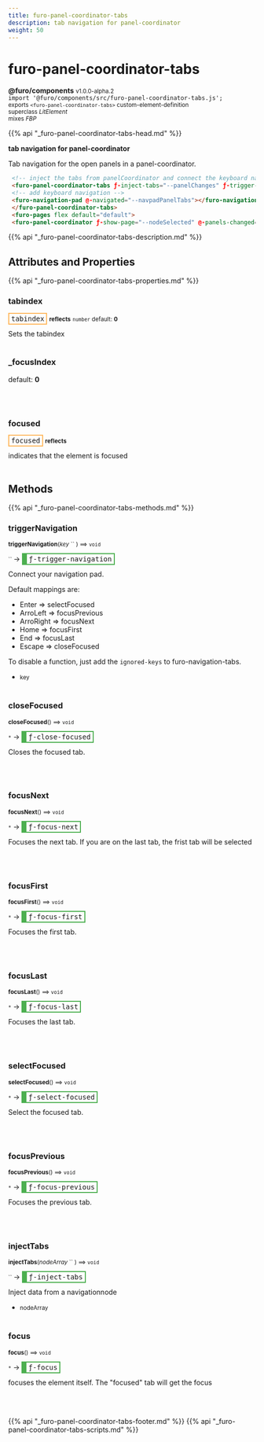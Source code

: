 ```yaml
---
title: furo-panel-coordinator-tabs
description: tab navigation for panel-coordinator
weight: 50
---
```


# furo-panel-coordinator-tabs
**@furo/components** <small>v1.0.0-alpha.2</small>
<br>`import '@furo/components/src/furo-panel-coordinator-tabs.js';`<small>
<br>exports `<furo-panel-coordinator-tabs>` custom-element-definition
<br>superclass *LitElement*
<br> mixes *FBP*</small>

{{% api "_furo-panel-coordinator-tabs-head.md" %}}

**tab navigation for panel-coordinator**

Tab navigation for the open panels in a panel-coordinator.


```html
 <!-- inject the tabs from panelCoordinator and connect the keyboard navigation -->
 <furo-panel-coordinator-tabs ƒ-inject-tabs="--panelChanges" ƒ-trigger-navigation="--navpadPanelTabs" >
 <!-- add keyboard navigation -->
 <furo-navigation-pad @-navigated="--navpadPanelTabs"></furo-navigation-pad>
 </furo-panel-coordinator-tabs>
 <furo-pages flex default="default">
 <furo-panel-coordinator ƒ-show-page="--nodeSelected" @-panels-changed="--panelChanges"></furo-panel-coordinator>
```

{{% api "_furo-panel-coordinator-tabs-description.md" %}}


## Attributes and Properties
{{% api "_furo-panel-coordinator-tabs-properties.md" %}}













### **tabindex**

<span  style="border-width:2px; border-style: solid;border-color:  rgb(255, 182, 91);font-family:monospace; padding:2px 4px;">tabindex</span> <small>**reflects**</small>
<small>`number` default: **0**</small>

Sets the tabindex
<br><br>

### **_focusIndex**
default: **0**</small>


<br><br>

### **focused**

<span  style="border-width:2px; border-style: solid;border-color:  rgb(255, 182, 91);font-family:monospace; padding:2px 4px;">focused</span> <small>**reflects**</small>
</small>

indicates that the element is focused
<br><br>

## Methods
{{% api "_furo-panel-coordinator-tabs-methods.md" %}}


### **triggerNavigation**
<small>**triggerNavigation**(*key* `` ) ⟹ `void`</small>

<small>`` </small> →
<span  style="border-width:2px 2px 2px 10px; border-style: solid;border-color:  rgb(76, 175, 80);font-family:monospace; padding:2px 4px;">ƒ-trigger-navigation</span>

Connect your navigation pad.

Default mappings are:
- Enter => selectFocused
- ArroLeft => focusPrevious
- ArroRight => focusNext
- Home => focusFirst
- End => focusLast
- Escape => closeFocused

To disable a function, just add the `ignored-keys` to furo-navigation-tabs.

- <small>key </small>
<br><br>

### **closeFocused**
<small>**closeFocused**() ⟹ `void`</small>

<small>`*`</small> →
<span  style="border-width:2px 2px 2px 10px; border-style: solid;border-color:  rgb(76, 175, 80);font-family:monospace; padding:2px 4px;">ƒ-close-focused</span>

Closes the focused tab.

<br><br>

### **focusNext**
<small>**focusNext**() ⟹ `void`</small>

<small>`*`</small> →
<span  style="border-width:2px 2px 2px 10px; border-style: solid;border-color:  rgb(76, 175, 80);font-family:monospace; padding:2px 4px;">ƒ-focus-next</span>

Focuses the next tab. If you are on the last tab, the frist tab will be selected

<br><br>

### **focusFirst**
<small>**focusFirst**() ⟹ `void`</small>

<small>`*`</small> →
<span  style="border-width:2px 2px 2px 10px; border-style: solid;border-color:  rgb(76, 175, 80);font-family:monospace; padding:2px 4px;">ƒ-focus-first</span>

Focuses the first tab.

<br><br>

### **focusLast**
<small>**focusLast**() ⟹ `void`</small>

<small>`*`</small> →
<span  style="border-width:2px 2px 2px 10px; border-style: solid;border-color:  rgb(76, 175, 80);font-family:monospace; padding:2px 4px;">ƒ-focus-last</span>

Focuses the last tab.

<br><br>

### **selectFocused**
<small>**selectFocused**() ⟹ `void`</small>

<small>`*`</small> →
<span  style="border-width:2px 2px 2px 10px; border-style: solid;border-color:  rgb(76, 175, 80);font-family:monospace; padding:2px 4px;">ƒ-select-focused</span>

Select the focused tab.

<br><br>

### **focusPrevious**
<small>**focusPrevious**() ⟹ `void`</small>

<small>`*`</small> →
<span  style="border-width:2px 2px 2px 10px; border-style: solid;border-color:  rgb(76, 175, 80);font-family:monospace; padding:2px 4px;">ƒ-focus-previous</span>

Focuses the previous tab.

<br><br>

### **injectTabs**
<small>**injectTabs**(*nodeArray* `` ) ⟹ `void`</small>

<small>`` </small> →
<span  style="border-width:2px 2px 2px 10px; border-style: solid;border-color:  rgb(76, 175, 80);font-family:monospace; padding:2px 4px;">ƒ-inject-tabs</span>

Inject data from a navigationnode

- <small>nodeArray </small>
<br><br>


### **focus**
<small>**focus**() ⟹ `void`</small>

<small>`*`</small> →
<span  style="border-width:2px 2px 2px 10px; border-style: solid;border-color:  rgb(76, 175, 80);font-family:monospace; padding:2px 4px;">ƒ-focus</span>

focuses the element itself. The "focused" tab will get the focus

<br><br>







{{% api "_furo-panel-coordinator-tabs-footer.md" %}}
{{% api "_furo-panel-coordinator-tabs-scripts.md" %}}
